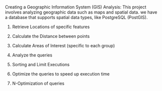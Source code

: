 Creating a Geographic Information System (GIS) Analysis: 
This project involves analyzing geographic data such as maps and spatial data. 
we have a database that supports spatial data types, like PostgreSQL (PostGIS).

1. Retrieve Locations of specific features

2. Calculate the Distance between points

3. Calculate Areas of Interest (specific to each group)

4. Analyze the queries

5. Sorting and Limit Executions

6. Optimize the queries to speed up execution time

7. N-Optimization of queries
